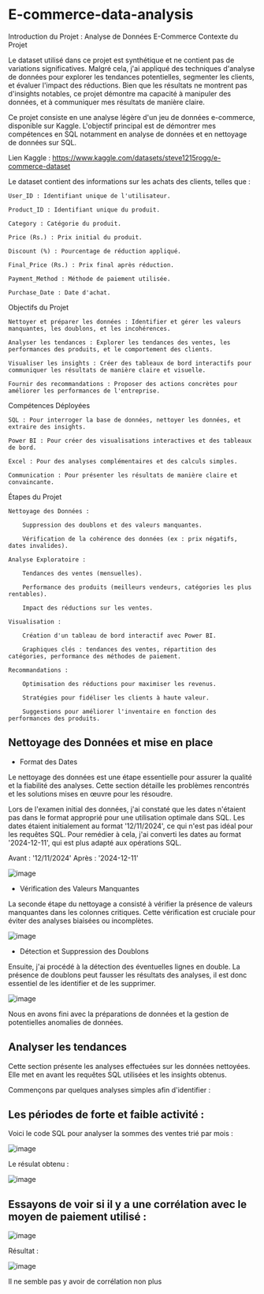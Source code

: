 # E-commerce-data-analysis

Introduction du Projet : Analyse de Données E-Commerce
Contexte du Projet

Le dataset utilisé dans ce projet est synthétique et ne contient pas de variations significatives. Malgré cela, j'ai appliqué des techniques d'analyse de données pour explorer les tendances potentielles, segmenter les clients, et évaluer l'impact des réductions. Bien que les résultats ne montrent pas d'insights notables, ce projet démontre ma capacité à manipuler des données, et à communiquer mes résultats de manière claire.

Ce projet consiste en une analyse légère d'un jeu de données e-commerce, disponible sur Kaggle. L'objectif principal est de démontrer mes compétences en SQL notamment en analyse de données et en nettoyage de données sur SQL.

Lien Kaggle : https://www.kaggle.com/datasets/steve1215rogg/e-commerce-dataset

Le dataset contient des informations sur les achats des clients, telles que :

    User_ID : Identifiant unique de l'utilisateur.

    Product_ID : Identifiant unique du produit.

    Category : Catégorie du produit.

    Price (Rs.) : Prix initial du produit.

    Discount (%) : Pourcentage de réduction appliqué.

    Final_Price (Rs.) : Prix final après réduction.

    Payment_Method : Méthode de paiement utilisée.

    Purchase_Date : Date d'achat.

Objectifs du Projet

    Nettoyer et préparer les données : Identifier et gérer les valeurs manquantes, les doublons, et les incohérences.

    Analyser les tendances : Explorer les tendances des ventes, les performances des produits, et le comportement des clients.

    Visualiser les insights : Créer des tableaux de bord interactifs pour communiquer les résultats de manière claire et visuelle.

    Fournir des recommandations : Proposer des actions concrètes pour améliorer les performances de l'entreprise.

Compétences Déployées

    SQL : Pour interroger la base de données, nettoyer les données, et extraire des insights.

    Power BI : Pour créer des visualisations interactives et des tableaux de bord.

    Excel : Pour des analyses complémentaires et des calculs simples.

    Communication : Pour présenter les résultats de manière claire et convaincante.

Étapes du Projet

    Nettoyage des Données :

        Suppression des doublons et des valeurs manquantes.

        Vérification de la cohérence des données (ex : prix négatifs, dates invalides).

    Analyse Exploratoire :

        Tendances des ventes (mensuelles).

        Performance des produits (meilleurs vendeurs, catégories les plus rentables).

        Impact des réductions sur les ventes.

    Visualisation :

        Création d'un tableau de bord interactif avec Power BI.

        Graphiques clés : tendances des ventes, répartition des catégories, performance des méthodes de paiement.

    Recommandations :

        Optimisation des réductions pour maximiser les revenus.

        Stratégies pour fidéliser les clients à haute valeur.

        Suggestions pour améliorer l'inventaire en fonction des performances des produits.




## Nettoyage des Données et mise en place 

- Format des Dates
     
Le nettoyage des données est une étape essentielle pour assurer la qualité et la fiabilité des analyses. Cette section détaille les problèmes rencontrés et les solutions mises en œuvre pour les résoudre.

Lors de l'examen initial des données, j'ai constaté que les dates n'étaient pas dans le format approprié pour une utilisation optimale dans SQL. Les dates étaient initialement au format '12/11/2024', ce qui n'est pas idéal pour les requêtes SQL. Pour remédier à cela, j'ai converti les dates au format '2024-12-11', qui est plus adapté aux opérations SQL.

Avant : '12/11/2024'
Après : '2024-12-11'

 ![image](https://github.com/user-attachments/assets/5e124cfb-82a8-44d6-9b0c-553c3aa820ef)

- Vérification des Valeurs Manquantes

La seconde étape du nettoyage a consisté à vérifier la présence de valeurs manquantes dans les colonnes critiques. Cette vérification est cruciale pour éviter des analyses biaisées ou incomplètes.

![image](https://github.com/user-attachments/assets/7b34b816-c17c-400d-876f-751aaaaf4316)


- Détection et Suppression des Doublons

Ensuite, j'ai procédé à la détection des éventuelles lignes en double. La présence de doublons peut fausser les résultats des analyses, il est donc essentiel de les identifier et de les supprimer.

![image](https://github.com/user-attachments/assets/ac7853d6-0a07-4e88-99e1-e6340a37c3ab)

Nous en avons fini avec la préparations de données et la gestion de potentielles anomalies de données.

## Analyser les tendances

 Cette section présente les analyses effectuées sur les données nettoyées. Elle met en avant les requêtes SQL utilisées et les insights obtenus.

 Commençons par quelques analyses simples afin d'identifier :
 
 ## Les périodes de forte et faible activité :

Voici le code SQL pour analyser la sommes des ventes trié par mois :

![image](https://github.com/user-attachments/assets/9bba0e78-3363-4d0b-82db-5e6e1ae6dfea)

Le résulat obtenu :

![image](https://github.com/user-attachments/assets/b21476f5-2fd5-4e9c-9834-0d248e731bcc)




## Essayons de voir si il y a une corrélation avec le moyen de paiement utilisé :

![image](https://github.com/user-attachments/assets/3e7a62b4-4b21-4f71-b705-4e731c267433)

Résultat :

![image](https://github.com/user-attachments/assets/6d124b1d-22b1-42bb-9182-ea4872449504)

Il ne semble pas y avoir de corrélation non plus












    



